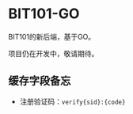 <!--
 * @Author: flwfdd
 * @Date: 2023-03-15 15:19:46
 * @LastEditTime: 2023-03-15 18:14:56
 * @Description: _(:з」∠)_
-->
# BIT101-GO

BIT101的新后端，基于GO。

项目仍在开发中，敬请期待。

## 缓存字段备忘
 
* 注册验证码：`verify{sid}:{code}`